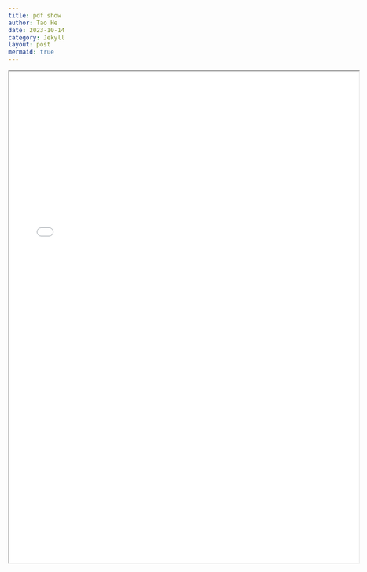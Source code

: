 ```yaml
---
title: pdf show
author: Tao He
date: 2023-10-14
category: Jekyll
layout: post
mermaid: true
---
```



<iframe src="/pdf/C-Note-main.pdf" title="Logistic Regression" height="1000" width="712" allowfullscreen="false"> </iframe>
